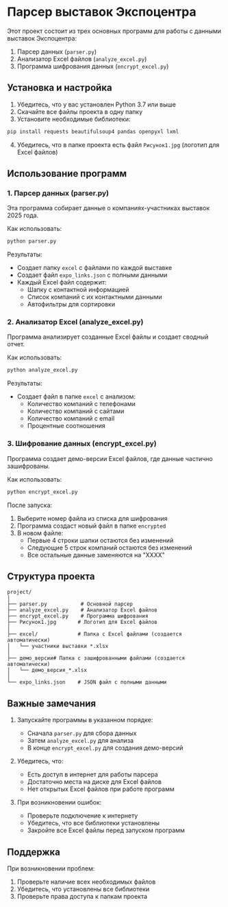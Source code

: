 # Парсер выставок Экспоцентра

Этот проект состоит из трех основных программ для работы с данными выставок Экспоцентра:
1. Парсер данных (`parser.py`)
2. Анализатор Excel файлов (`analyze_excel.py`)
3. Программа шифрования данных (`encrypt_excel.py`)

## Установка и настройка

1. Убедитесь, что у вас установлен Python 3.7 или выше
2. Скачайте все файлы проекта в одну папку
3. Установите необходимые библиотеки:
```bash
pip install requests beautifulsoup4 pandas openpyxl lxml
```
4. Убедитесь, что в папке проекта есть файл `Рисунок1.jpg` (логотип для Excel файлов)

## Использование программ

### 1. Парсер данных (parser.py)

Эта программа собирает данные о компаниях-участниках выставок 2025 года.

Как использовать:
```bash
python parser.py
```

Результаты:
- Создает папку `excel` с файлами по каждой выставке
- Создает файл `expo_links.json` с полными данными
- Каждый Excel файл содержит:
  - Шапку с контактной информацией
  - Список компаний с их контактными данными
  - Автофильтры для сортировки

### 2. Анализатор Excel (analyze_excel.py)

Программа анализирует созданные Excel файлы и создает сводный отчет.

Как использовать:
```bash
python analyze_excel.py
```

Результаты:
- Создает файл в папке `excel` с анализом:
  - Количество компаний с телефонами
  - Количество компаний с сайтами
  - Количество компаний с email
  - Процентные соотношения

### 3. Шифрование данных (encrypt_excel.py)

Программа создает демо-версии Excel файлов, где данные частично зашифрованы.

Как использовать:
```bash
python encrypt_excel.py
```

После запуска:
1. Выберите номер файла из списка для шифрования
2. Программа создаст новый файл в папке `encrypted`
3. В новом файле:
   - Первые 4 строки шапки остаются без изменений
   - Следующие 5 строк компаний остаются без изменений
   - Все остальные данные заменяются на "XXXX"

## Структура проекта

```
project/
│
├── parser.py           # Основной парсер
├── analyze_excel.py    # Анализатор Excel файлов
├── encrypt_excel.py    # Программа шифрования
├── Рисунок1.jpg       # Логотип для Excel файлов
│
├── excel/             # Папка с Excel файлами (создается автоматически)
│   └── участники выставки *.xlsx
│
├── демо_версии# Папка с зашифрованными файлами (создается автоматически)
│   └── демо_версия_*.xlsx
│
└── expo_links.json    # JSON файл с полными данными
```

## Важные замечания

1. Запускайте программы в указанном порядке:
   - Сначала `parser.py` для сбора данных
   - Затем `analyze_excel.py` для анализа
   - В конце `encrypt_excel.py` для создания демо-версий

2. Убедитесь, что:
   - Есть доступ в интернет для работы парсера
   - Достаточно места на диске для Excel файлов
   - Нет открытых Excel файлов при работе программ

3. При возникновении ошибок:
   - Проверьте подключение к интернету
   - Убедитесь, что все библиотеки установлены
   - Закройте все Excel файлы перед запуском программ

## Поддержка

При возникновении проблем:
1. Проверьте наличие всех необходимых файлов
2. Убедитесь, что установлены все библиотеки
3. Проверьте права доступа к папкам проекта 